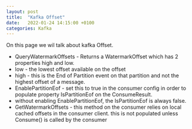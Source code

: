 ```yaml
---
layout: post
title:  "Kafka Offset"
date:   2022-01-24 14:15:00 +0100
categories: Kafka
---
```


On this page we wil talk about kafka Offset.

* QueryWatermarkOffsets - Returns a WatermarkOffset which has 2 properties high and low.
* low - the lowest offset available on the offset
* high - this is the End of Partition event on that partition and not the highest offset of a message.
* EnablePartitionEof - set this to true in the consumer config in order to populate property IsPartitionEof on the ConsumeResult.
* without enabling EnablePartitionEof, the IsPartitionEof is always false.
* GetWatermarkOffsets - this method on the consumer relies on local cached offsets in the consumer client.  this is not populated unless Consume() is called by the consumer
